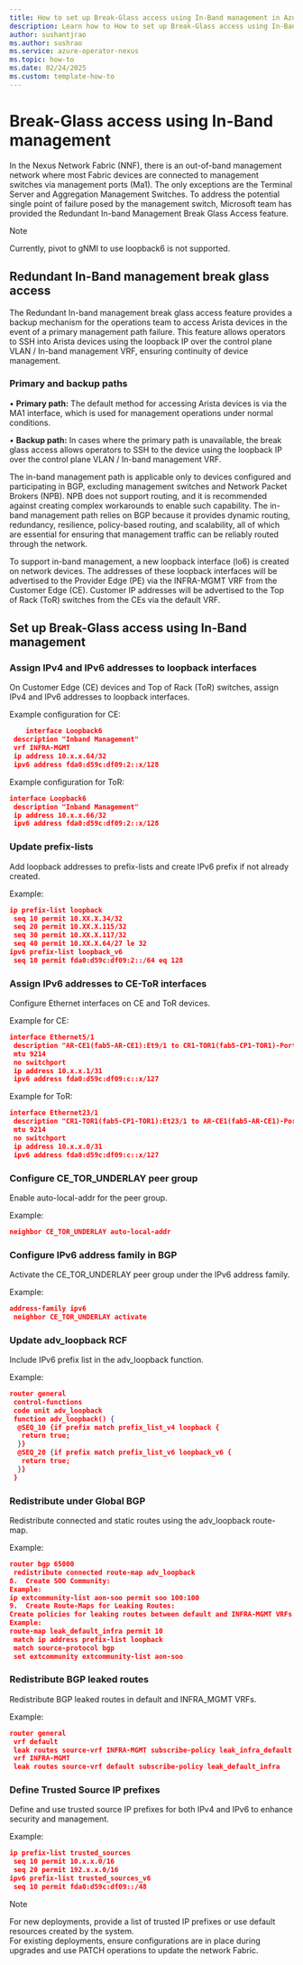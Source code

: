 ```yaml
---
title: How to set up Break-Glass access using In-Band management in Azure Operator Nexus Network Fabric
description: Learn how to How to set up Break-Glass access using In-Band management 
author: sushantjrao
ms.author: sushrao
ms.service: azure-operator-nexus
ms.topic: how-to
ms.date: 02/24/2025
ms.custom: template-how-to
---
```


# Break-Glass access using In-Band management

In the Nexus Network Fabric (NNF), there is an out-of-band management network where most Fabric devices are connected to management switches via management ports (Ma1). The only exceptions are the Terminal Server and Aggregation Management Switches.
To address the potential single point of failure posed by the management switch, Microsoft team has provided the Redundant In-band Management Break Glass Access feature. 

> [!Note]
> Currently, pivot to gNMI to use loopback6 is not supported.

## Redundant In-Band management break glass access
The Redundant In-band management break glass access feature provides a backup mechanism for the operations team to access Arista devices in the event of a primary management path failure. This feature allows operators to SSH into Arista devices using the loopback IP over the control plane VLAN / In-band management VRF, ensuring continuity of device management.

### Primary and backup paths

•	**Primary path:** The default method for accessing Arista devices is via the MA1 interface, which is used for management operations under normal conditions.

•	**Backup path:** In cases where the primary path is unavailable, the break glass access allows operators to SSH to the device using the loopback IP over the control plane VLAN / In-band management VRF.

The in-band management path is applicable only to devices configured and participating in BGP, excluding management switches and Network Packet Brokers (NPB). NPB does not support routing, and it is recommended against creating complex workarounds to enable such capability. The in-band management path relies on BGP because it provides dynamic routing, redundancy, resilience, policy-based routing, and scalability, all of which are essential for ensuring that management traffic can be reliably routed through the network.

To support in-band management, a new loopback interface (lo6) is created on network devices. The addresses of these loopback interfaces will be advertised to the Provider Edge (PE) via the INFRA-MGMT VRF from the Customer Edge (CE). Customer IP addresses will be advertised to the Top of Rack (ToR) switches from the CEs via the default VRF.

## Set up Break-Glass access using In-Band management

### Assign IPv4 and IPv6 addresses to loopback interfaces

On Customer Edge (CE) devices and Top of Rack (ToR) switches, assign IPv4 and IPv6 addresses to loopback interfaces.

Example configuration for CE:

```json
	interface Loopback6
 description "Inband Management"
 vrf INFRA-MGMT
 ip address 10.x.x.64/32
 ipv6 address fda0:d59c:df09:2::x/128
```

Example configuration for ToR:

```json
interface Loopback6
 description "Inband Management"
 ip address 10.x.x.66/32
 ipv6 address fda0:d59c:df09:2::x/128
 ```

 ### Update prefix-lists

Add loopback addresses to prefix-lists and create IPv6 prefix if not already created.

Example:

```json
ip prefix-list loopback
 seq 10 permit 10.XX.X.34/32
 seq 20 permit 10.XX.X.115/32
 seq 30 permit 10.XX.X.117/32
 seq 40 permit 10.XX.X.64/27 le 32
ipv6 prefix-list loopback_v6
 seq 10 permit fda0:d59c:df09:2::/64 eq 128
```


### Assign IPv6 addresses to CE-ToR interfaces

Configure Ethernet interfaces on CE and ToR devices.

Example for CE:

```json
interface Ethernet5/1
 description "AR-CE1(fab5-AR-CE1):Et9/1 to CR1-TOR1(fab5-CP1-TOR1)-Port23"
 mtu 9214
 no switchport
 ip address 10.x.x.1/31
 ipv6 address fda0:d59c:df09:c::x/127
```

Example for ToR:

```json
interface Ethernet23/1
 description "CR1-TOR1(fab5-CP1-TOR1):Et23/1 to AR-CE1(fab5-AR-CE1)-Port05"
 mtu 9214
 no switchport
 ip address 10.x.x.0/31
 ipv6 address fda0:d59c:df09:c::x/127
```

### Configure CE_TOR_UNDERLAY peer group

Enable auto-local-addr for the peer group.

Example:

```json
neighbor CE_TOR_UNDERLAY auto-local-addr
```

### Configure IPv6 address family in BGP

Activate the CE_TOR_UNDERLAY peer group under the IPv6 address family.

Example:

```json
address-family ipv6
 neighbor CE_TOR_UNDERLAY activate
```

### Update adv_loopback RCF

Include IPv6 prefix list in the adv_loopback function.

Example:

```json
router general
 control-functions
 code unit adv_loopback
 function adv_loopback() {
  @SEQ_10 {if prefix match prefix_list_v4 loopback {
   return true;
  }}
  @SEQ_20 {if prefix match prefix_list_v6 loopback_v6 {
   return true;
  }}
 }
 ```

### Redistribute under Global BGP

Redistribute connected and static routes using the adv_loopback route-map.

Example:

```json
router bgp 65000
 redistribute connected route-map adv_loopback
8.	Create SOO Community:
Example:
ip extcommunity-list aon-soo permit soo 100:100
9.	Create Route-Maps for Leaking Routes:
Create policies for leaking routes between default and INFRA-MGMT VRFs and assign SOO.
Example:
route-map leak_default_infra permit 10
 match ip address prefix-list loopback
 match source-protocol bgp
 set extcommunity extcommunity-list aon-soo
```

### Redistribute BGP leaked routes

Redistribute BGP leaked routes in default and INFRA_MGMT VRFs.

Example:

```json
router general
 vrf default
 leak routes source-vrf INFRA-MGMT subscribe-policy leak_infra_default
 vrf INFRA-MGMT
 leak routes source-vrf default subscribe-policy leak_default_infra
 ```

### Define Trusted Source IP prefixes

Define and use trusted source IP prefixes for both IPv4 and IPv6 to enhance security and management.

Example:

```json
ip prefix-list trusted_sources
 seq 10 permit 10.x.x.0/16
 seq 20 permit 192.x.x.0/16
ipv6 prefix-list trusted_sources_v6
 seq 10 permit fda0:d59c:df09::/48
```

> [!Note]
> For new deployments, provide a list of trusted IP prefixes or use default resources created by the system. <br> For existing deployments, ensure configurations are in place during upgrades and use PATCH operations to update the network Fabric.